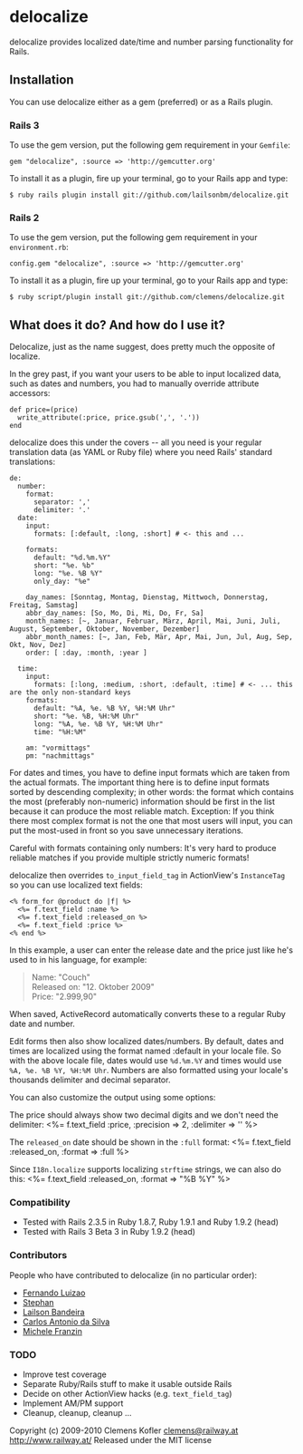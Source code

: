 delocalize
==========

delocalize provides localized date/time and number parsing functionality for Rails.

Installation
------------

You can use delocalize either as a gem (preferred) or as a Rails plugin.

### Rails 3

To use the gem version, put the following gem requirement in your `Gemfile`:

    gem "delocalize", :source => 'http://gemcutter.org'

To install it as a plugin, fire up your terminal, go to your Rails app and type:

    $ ruby rails plugin install git://github.com/lailsonbm/delocalize.git

### Rails 2

To use the gem version, put the following gem requirement in your `environment.rb`:

    config.gem "delocalize", :source => 'http://gemcutter.org'

To install it as a plugin, fire up your terminal, go to your Rails app and type:

    $ ruby script/plugin install git://github.com/clemens/delocalize.git


What does it do? And how do I use it?
--------------------------------------

Delocalize, just as the name suggest, does pretty much the opposite of localize.

In the grey past, if you want your users to be able to input localized data, such as dates and numbers, you had to manually override attribute accessors:

    def price=(price)
      write_attribute(:price, price.gsub(',', '.'))
    end

delocalize does this under the covers -- all you need is your regular translation data (as YAML or Ruby file) where you need Rails' standard translations:

    de:
      number:
        format:
          separator: ','
          delimiter: '.'
      date:
        input:
          formats: [:default, :long, :short] # <- this and ...

        formats:
          default: "%d.%m.%Y"
          short: "%e. %b"
          long: "%e. %B %Y"
          only_day: "%e"

        day_names: [Sonntag, Montag, Dienstag, Mittwoch, Donnerstag, Freitag, Samstag]
        abbr_day_names: [So, Mo, Di, Mi, Do, Fr, Sa]
        month_names: [~, Januar, Februar, März, April, Mai, Juni, Juli, August, September, Oktober, November, Dezember]
        abbr_month_names: [~, Jan, Feb, Mär, Apr, Mai, Jun, Jul, Aug, Sep, Okt, Nov, Dez]
        order: [ :day, :month, :year ]

      time:
        input:
          formats: [:long, :medium, :short, :default, :time] # <- ... this are the only non-standard keys
        formats:
          default: "%A, %e. %B %Y, %H:%M Uhr"
          short: "%e. %B, %H:%M Uhr"
          long: "%A, %e. %B %Y, %H:%M Uhr"
          time: "%H:%M"

        am: "vormittags"
        pm: "nachmittags"

For dates and times, you have to define input formats which are taken from the actual formats. The important thing here is to define input formats sorted by descending complexity; in other words: the format which contains the most (preferably non-numeric) information should be first in the list because it can produce the most reliable match. Exception: If you think there most complex format is not the one that most users will input, you can put the most-used in front so you save unnecessary iterations.

Careful with formats containing only numbers: It's very hard to produce reliable matches if you provide multiple strictly numeric formats!

delocalize then overrides `to_input_field_tag` in ActionView's `InstanceTag` so you can use localized text fields:

    <% form_for @product do |f| %>
      <%= f.text_field :name %>
      <%= f.text_field :released_on %>
      <%= f.text_field :price %>
    <% end %>
  
In this example, a user can enter the release date and the price just like he's used to in his language, for example:

>  Name: "Couch"  
>  Released on: "12. Oktober 2009"  
>  Price: "2.999,90"

When saved, ActiveRecord automatically converts these to a regular Ruby date and number.

Edit forms then also show localized dates/numbers. By default, dates and times are localized using the format named :default in your locale file. So with the above locale file, dates would use `%d.%m.%Y` and times would use `%A, %e. %B %Y, %H:%M Uhr`. Numbers are also formatted using your locale's thousands delimiter and decimal separator.

You can also customize the output using some options:

  The price should always show two decimal digits and we don't need the delimiter:
      <%= f.text_field :price, :precision => 2, :delimiter => '' %>
  
  The `released_on` date should be shown in the `:full` format:
      <%= f.text_field :released_on, :format => :full %>
  
  Since `I18n.localize` supports localizing `strftime` strings, we can also do this:
      <%= f.text_field :released_on, :format => "%B %Y" %>

### Compatibility

* Tested with Rails 2.3.5 in Ruby 1.8.7, Ruby 1.9.1 and Ruby 1.9.2 (head)
* Tested with Rails 3 Beta 3 in Ruby 1.9.2 (head)

### Contributors

People who have contributed to delocalize (in no particular order):

* [Fernando Luizao](http://github.com/fernandoluizao)
* [Stephan](http://github.com/stepahn)
* [Lailson Bandeira](http://github.com/lailsonbm)
* [Carlos Antonio da Silva](http://github.com/carlosantoniodasilva)
* [Michele Franzin](http://github.com/michelefranzin)

### TODO

* Improve test coverage
* Separate Ruby/Rails stuff to make it usable outside Rails
* Decide on other ActionView hacks (e.g. `text_field_tag`)
* Implement AM/PM support
* Cleanup, cleanup, cleanup ...

Copyright (c) 2009-2010 Clemens Kofler <clemens@railway.at>
<http://www.railway.at/>
Released under the MIT license
